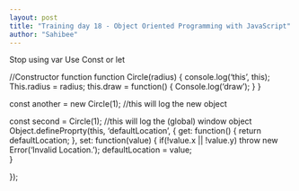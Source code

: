 ```yaml
---
layout: post
title: "Training day 18 - Object Oriented Programming with JavaScript"
author: "Sahibee"
---
```


Stop using var
Use Const or let

//Constructor function
function Circle(radius) {
console.log(‘this’, this);
This.radius = radius;
this.draw = function() {
Console.log(‘draw’);
}
}

const another = new Circle(1); //this will log the new object

const second = Circle(1); //this will log the (global) window object
Object.defineProprty(this, ‘defaultLocation’, {
get: function() {
return defaultLocation;
},
set: function(value) {
if(!value.x || !value.y)
throw new Error(‘Invalid Location.’);
defaultLocation = value;  
 }

});
